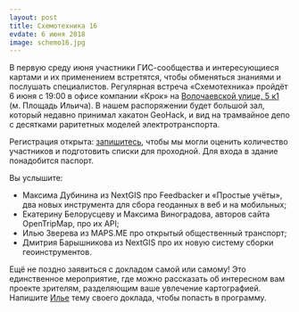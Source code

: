 ```yaml
---
layout: post
title: Схемотехника 16
evdate: 6 июня 2018
image: schemo16.jpg
---
```

В первую среду июня участники ГИС-сообщества и интересующиеся картами и их применением
встретятся, чтобы обменяться знаниями и послушать специалистов. Регулярная встреча «Схемотехника»
пройдёт 6 июня с 19:00 в офисе компании «Крок» на [Волочаевской улице, 5 к1](https://bit.ly/2ui7Nj1) (м. Площадь Ильича).
В нашем распоряжении будет большой зал, который недавно принимал хакатон GeoHack, и вид на
трамвайное депо с десятками раритетных моделей электротранспорта.

Регистрация открыта: [запишитесь](https://iz.timepad.ru/event/729088/),
чтобы мы могли оценить количество участников и подготовить
списки для проходной. Для входа в здание понадобится паспорт.

Вы услышите:

* Максима Дубинина из NextGIS про Feedbacker и «Простые учёты», два новых инструмента для сбора геоданных в веб и на мобильных;
* Екатерину Белорусцеву и Максима Виноградова, авторов сайта OpenTripMap, про их API;
* Илью Зверева из MAPS.ME про открытый общественный транспорт;
* Дмитрия Барышникова из NextGIS про их новую систему сборки геоинструментов.

Ещё не поздно заявиться с докладом самой или самому! Это единственное мероприятие, где можно рассказать об
интересном вам проекте зрителям, разделяющим ваше увлечение картографией. Напишите [Илье](mailto:ilya@zverev.info)
тему своего доклада, чтобы попасть в программу.
